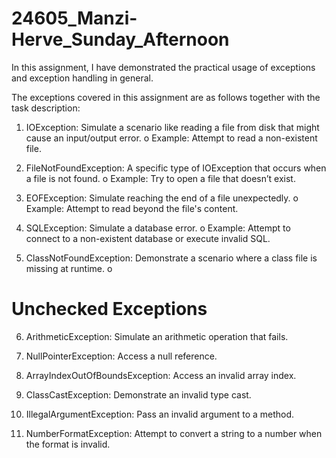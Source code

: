 # 24605_Manzi-Herve_Sunday_Afternoon 

In this assignment, I have demonstrated the practical usage of exceptions and exception handling
in general. 

The exceptions covered in this assignment are as follows together with the task description:

1. IOException:
Simulate a scenario like reading a file from disk that might cause an input/output error.
o Example: Attempt to read a non-existent file.

2. FileNotFoundException:
A specific type of IOException that occurs when a file is not found.
o Example: Try to open a file that doesn’t exist.

3. EOFException:
Simulate reaching the end of a file unexpectedly.
o Example: Attempt to read beyond the file's content.

4. SQLException:
Simulate a database error.
o Example: Attempt to connect to a non-existent database or execute invalid SQL.

5. ClassNotFoundException:
Demonstrate a scenario where a class file is missing at runtime.
o

Unchecked Exceptions
===========================
6. ArithmeticException:
Simulate an arithmetic operation that fails.

7. NullPointerException:
Access a null reference.

8. ArrayIndexOutOfBoundsException:
Access an invalid array index.

9. ClassCastException:
Demonstrate an invalid type cast.

10. IllegalArgumentException:
Pass an invalid argument to a method.

11. NumberFormatException:
Attempt to convert a string to a number when the format is invalid.
